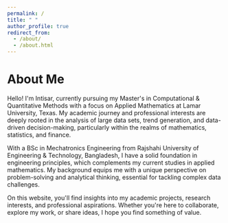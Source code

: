 ```yaml
---
permalink: /
title: " "
author_profile: true
redirect_from: 
  - /about/
  - /about.html
---
```

About Me
==
Hello! I'm Intisar, currently pursuing my Master's in Computational & Quantitative Methods with a focus on Applied Mathematics at Lamar University, Texas. My academic journey and professional interests are deeply rooted in the analysis of large data sets, trend generation, and data-driven decision-making, particularly within the realms of mathematics, statistics, and finance.

With a BSc in Mechatronics Engineering from Rajshahi University of Engineering & Technology, Bangladesh, I have a solid foundation in engineering principles, which complements my current studies in applied mathematics. My background equips me with a unique perspective on problem-solving and analytical thinking, essential for tackling complex data challenges.

On this website, you'll find insights into my academic projects, research interests, and professional aspirations. Whether you're here to collaborate, explore my work, or share ideas, I hope you find something of value.
